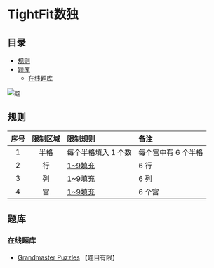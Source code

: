 # TightFit数独
<!-- START doctoc generated TOC please keep comment here to allow auto update -->
<!-- DON'T EDIT THIS SECTION, INSTEAD RE-RUN doctoc TO UPDATE -->
## 目录

- [规则](#%E8%A7%84%E5%88%99)
- [题库](#%E9%A2%98%E5%BA%93)
  - [在线题库](#%E5%9C%A8%E7%BA%BF%E9%A2%98%E5%BA%93)

<!-- END doctoc generated TOC please keep comment here to allow auto update -->

![题](https://www.gmpuzzles.com/images/blog/GM-TFSudokuEx.png)

## 规则

| 序号  | 限制区域 | 限制规则        | 备注          |
|:---:|:----:|:------------|:------------|
|  1  |  半格  | 每个半格填入 1 个数 | 每个宫中有 6 个半格 |
|  2  |  行   | [1~9填充]     | 6 行         |
|  3  |  列   | [1~9填充]     | 6 列         |
|  4  |  宫   | [1~9填充]     | 6 个宫        |

## 题库

### 在线题库

- [Grandmaster Puzzles](https://www.gmpuzzles.com/blog/tag/tightfitsudoku/) 【题目有限】

[1~9填充]: ../../../rules.md#1to9填充
